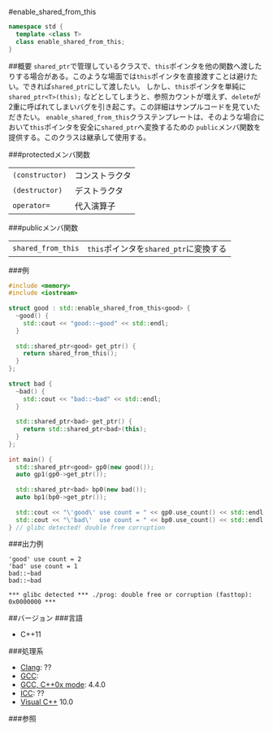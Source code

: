 #enable_shared_from_this
```cpp
namespace std {
  template <class T>
  class enable_shared_from_this;
}
```

##概要
`shared_ptr`で管理しているクラスで、`this`ポインタを他の関数へ渡したりする場合がある。このような場面では`this`ポインタを直接渡すことは避けたい。できれば`shared_ptr`にして渡したい。
しかし、`this`ポインタを単純に `shared_ptr<T>(this);` などとしてしまうと、参照カウントが増えず、`delete`が2重に呼ばれてしまいバグを引き起こす。この詳細はサンプルコードを見ていただきたい。
`enable_shared_from_this`クラステンプレートは、そのような場合において`this`ポインタを安全に`shared_ptr`へ変換するための `public`メンバ関数を提供する。このクラスは継承して使用する。

###protectedメンバ関数

| | |
|----------------------------|-----------------------|
| `(constructor)` | コンストラクタ |
| `(destructor)` | デストラクタ |
| `operator=` | 代入演算子 |

###publicメンバ関数

| | |
|-------------------------------|------------------------------------------------------------------------|
| `shared_from_this` | `this`ポインタを`shared_ptr`に変換する |


###例
```cpp
#include <memory>
#include <iostream>
 
struct good : std::enable_shared_from_this<good> {
  ~good() {
    std::cout << "good::~good" << std::endl;
  }
 
  std::shared_ptr<good> get_ptr() {
    return shared_from_this();
  }
};
 
struct bad {
  ~bad() {
    std::cout << "bad::~bad" << std::endl;
  }
 
  std::shared_ptr<bad> get_ptr() {
    return std::shared_ptr<bad>(this);
  }
};
 
int main() {
  std::shared_ptr<good> gp0(new good());
  auto gp1(gp0->get_ptr());
 
  std::shared_ptr<bad> bp0(new bad());
  auto bp1(bp0->get_ptr());
 
  std::cout << "\'good\' use count = " << gp0.use_count() << std::endl;
  std::cout << "\'bad\'  use count = " << bp0.use_count() << std::endl;
} // glibc detected! double free corruption
```

###出力例
```
'good' use count = 2
'bad' use count = 1
bad::~bad
bad::~bad

*** glibc detected *** ./prog: double free or corruption (fasttop): 0x0000000 ***
```

##バージョン
###言語
- C++11

###処理系
- [Clang](/implementation#clang.md): ??
- [GCC](/implementation#gcc.md): 
- [GCC, C++0x mode](/implementation#gcc.md): 4.4.0
- [ICC](/implementation#icc.md): ??
- [Visual C++](/implementation#visual_cpp.md) 10.0


###参照

